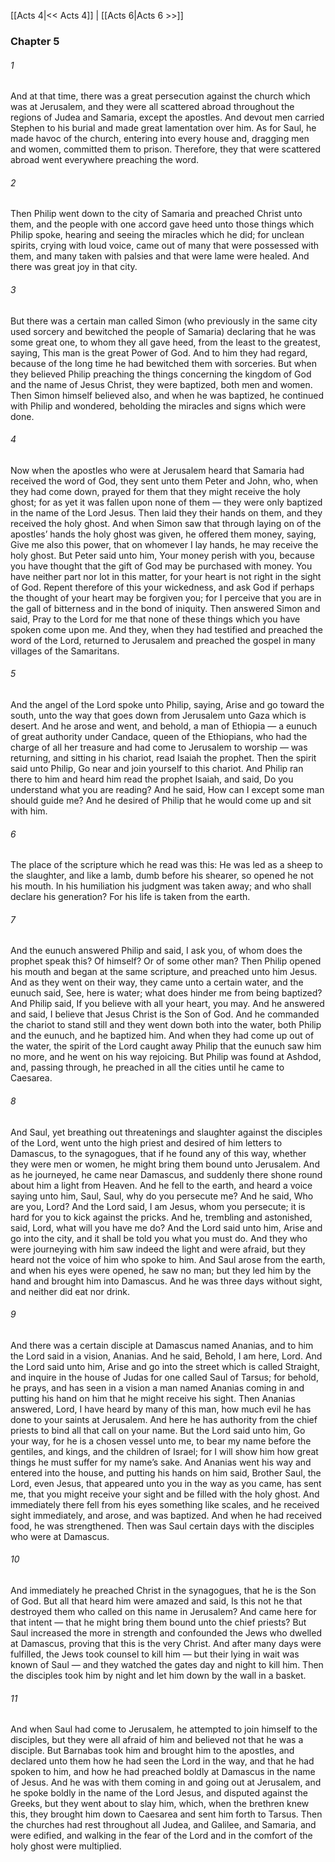 [[Acts 4|<< Acts 4]]  |  [[Acts 6|Acts 6 >>]]

### Chapter 5
###### 1
And at that time, there was a great persecution against the church which was at Jerusalem, and they were all scattered abroad throughout the regions of Judea and Samaria, except the apostles. And devout men carried Stephen to his burial and made great lamentation over him. As for Saul, he made havoc of the church, entering into every house and, dragging men and women, committed them to prison. Therefore, they that were scattered abroad went everywhere preaching the word.

###### 2
Then Philip went down to the city of Samaria and preached Christ unto them, and the people with one accord gave heed unto those things which Philip spoke, hearing and seeing the miracles which he did; for unclean spirits, crying with loud voice, came out of many that were possessed with them, and many taken with palsies and that were lame were healed. And there was great joy in that city.

###### 3
But there was a certain man called Simon (who previously in the same city used sorcery and bewitched the people of Samaria) declaring that he was some great one, to whom they all gave heed, from the least to the greatest, saying, This man is the great Power of God. And to him they had regard, because of the long time he had bewitched them with sorceries. But when they believed Philip preaching the things concerning the kingdom of God and the name of Jesus Christ, they were baptized, both men and women. Then Simon himself believed also, and when he was baptized, he continued with Philip and wondered, beholding the miracles and signs which were done.

###### 4
Now when the apostles who were at Jerusalem heard that Samaria had received the word of God, they sent unto them Peter and John, who, when they had come down, prayed for them that they might receive the holy ghost; for as yet it was fallen upon none of them — they were only baptized in the name of the Lord Jesus. Then laid they their hands on them, and they received the holy ghost. And when Simon saw that through laying on of the apostles’ hands the holy ghost was given, he offered them money, saying, Give me also this power, that on whomever I lay hands, he may receive the holy ghost. But Peter said unto him, Your money perish with you, because you have thought that the gift of God may be purchased with money. You have neither part nor lot in this matter, for your heart is not right in the sight of God. Repent therefore of this your wickedness, and ask God if perhaps the thought of your heart may be forgiven you; for I perceive that you are in the gall of bitterness and in the bond of iniquity. Then answered Simon and said, Pray to the Lord for me that none of these things which you have spoken come upon me. And they, when they had testified and preached the word of the Lord, returned to Jerusalem and preached the gospel in many villages of the Samaritans.

###### 5
And the angel of the Lord spoke unto Philip, saying, Arise and go toward the south, unto the way that goes down from Jerusalem unto Gaza which is desert. And he arose and went, and behold, a man of Ethiopia — a eunuch of great authority under Candace, queen of the Ethiopians, who had the charge of all her treasure and had come to Jerusalem to worship — was returning, and sitting in his chariot, read Isaiah the prophet. Then the spirit said unto Philip, Go near and join yourself to this chariot. And Philip ran there to him and heard him read the prophet Isaiah, and said, Do you understand what you are reading? And he said, How can I except some man should guide me? And he desired of Philip that he would come up and sit with him.

###### 6
The place of the scripture which he read was this: He was led as a sheep to the slaughter, and like a lamb, dumb before his shearer, so opened he not his mouth. In his humiliation his judgment was taken away; and who shall declare his generation? For his life is taken from the earth.

###### 7
And the eunuch answered Philip and said, I ask you, of whom does the prophet speak this? Of himself? Or of some other man? Then Philip opened his mouth and began at the same scripture, and preached unto him Jesus. And as they went on their way, they came unto a certain water, and the eunuch said, See, here is water; what does hinder me from being baptized? And Philip said, If you believe with all your heart, you may. And he answered and said, I believe that Jesus Christ is the Son of God. And he commanded the chariot to stand still and they went down both into the water, both Philip and the eunuch, and he baptized him. And when they had come up out of the water, the spirit of the Lord caught away Philip that the eunuch saw him no more, and he went on his way rejoicing. But Philip was found at Ashdod, and, passing through, he preached in all the cities until he came to Caesarea.

###### 8
And Saul, yet breathing out threatenings and slaughter against the disciples of the Lord, went unto the high priest and desired of him letters to Damascus, to the synagogues, that if he found any of this way, whether they were men or women, he might bring them bound unto Jerusalem. And as he journeyed, he came near Damascus, and suddenly there shone round about him a light from Heaven. And he fell to the earth, and heard a voice saying unto him, Saul, Saul, why do you persecute me? And he said, Who are you, Lord? And the Lord said, I am Jesus, whom you persecute; it is hard for you to kick against the pricks. And he, trembling and astonished, said, Lord, what will you have me do? And the Lord said unto him, Arise and go into the city, and it shall be told you what you must do. And they who were journeying with him saw indeed the light and were afraid, but they heard not the voice of him who spoke to him. And Saul arose from the earth, and when his eyes were opened, he saw no man; but they led him by the hand and brought him into Damascus. And he was three days without sight, and neither did eat nor drink.

###### 9
And there was a certain disciple at Damascus named Ananias, and to him the Lord said in a vision, Ananias. And he said, Behold, I am here, Lord. And the Lord said unto him, Arise and go into the street which is called Straight, and inquire in the house of Judas for one called Saul of Tarsus; for behold, he prays, and has seen in a vision a man named Ananias coming in and putting his hand on him that he might receive his sight. Then Ananias answered, Lord, I have heard by many of this man, how much evil he has done to your saints at Jerusalem. And here he has authority from the chief priests to bind all that call on your name. But the Lord said unto him, Go your way, for he is a chosen vessel unto me, to bear my name before the gentiles, and kings, and the children of Israel; for I will show him how great things he must suffer for my name’s sake. And Ananias went his way and entered into the house, and putting his hands on him said, Brother Saul, the Lord, even Jesus, that appeared unto you in the way as you came, has sent me, that you might receive your sight and be filled with the holy ghost. And immediately there fell from his eyes something like scales, and he received sight immediately, and arose, and was baptized. And when he had received food, he was strengthened. Then was Saul certain days with the disciples who were at Damascus.

###### 10
And immediately he preached Christ in the synagogues, that he is the Son of God. But all that heard him were amazed and said, Is this not he that destroyed them who called on this name in Jerusalem? And came here for that intent — that he might bring them bound unto the chief priests? But Saul increased the more in strength and confounded the Jews who dwelled at Damascus, proving that this is the very Christ. And after many days were fulfilled, the Jews took counsel to kill him — but their lying in wait was known of Saul — and they watched the gates day and night to kill him. Then the disciples took him by night and let him down by the wall in a basket.

###### 11
And when Saul had come to Jerusalem, he attempted to join himself to the disciples, but they were all afraid of him and believed not that he was a disciple. But Barnabas took him and brought him to the apostles, and declared unto them how he had seen the Lord in the way, and that he had spoken to him, and how he had preached boldly at Damascus in the name of Jesus. And he was with them coming in and going out at Jerusalem, and he spoke boldly in the name of the Lord Jesus, and disputed against the Greeks, but they went about to slay him, which, when the brethren knew this, they brought him down to Caesarea and sent him forth to Tarsus. Then the churches had rest throughout all Judea, and Galilee, and Samaria, and were edified, and walking in the fear of the Lord and in the comfort of the holy ghost were multiplied.